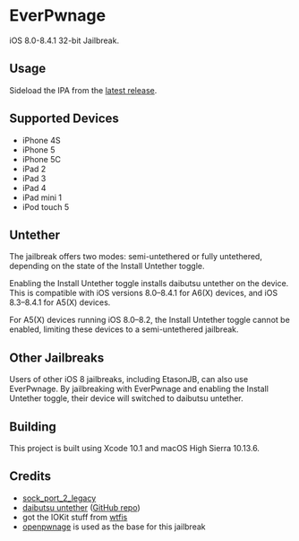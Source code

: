 # EverPwnage

iOS 8.0-8.4.1 32-bit Jailbreak.

## Usage

Sideload the IPA from the [latest release](https://github.com/LukeZGD/EverPwnage/releases/latest).

## Supported Devices

- iPhone 4S
- iPhone 5
- iPhone 5C
- iPad 2
- iPad 3
- iPad 4
- iPad mini 1
- iPod touch 5

## Untether

The jailbreak offers two modes: semi-untethered or fully untethered, depending on the state of the Install Untether toggle.

Enabling the Install Untether toggle installs daibutsu untether on the device. This is compatible with iOS versions 8.0–8.4.1 for A6(X) devices, and iOS 8.3–8.4.1 for A5(X) devices.

For A5(X) devices running iOS 8.0–8.2, the Install Untether toggle cannot be enabled, limiting these devices to a semi-untethered jailbreak.

## Other Jailbreaks

Users of other iOS 8 jailbreaks, including EtasonJB, can also use EverPwnage. By jailbreaking with EverPwnage and enabling the Install Untether toggle, their device will switched to daibutsu untether.

## Building

This project is built using Xcode 10.1 and macOS High Sierra 10.13.6.

## Credits

- [sock_port_2_legacy](https://github.com/kok3shidoll/sock_port_2_legacy/tree/ios8)
- [daibutsu untether](https://kok3shidoll.github.io/info/jp.daibutsu.untether841/indexv2.html) ([GitHub repo](https://github.com/kok3shidoll/daibutsu))
- got the IOKit stuff from [wtfis](https://github.com/TheRealClarity/wtfis)
- [openpwnage](https://github.com/0xilis/openpwnage) is used as the base for this jailbreak
